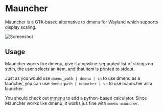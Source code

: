 # Mauncher

Mauncher is a GTK-based alternative to dmenu for Wayland which supports display
scaling.

![Screenshot](https://raw.githubusercontent.com/mortie/mauncher/master/screenshot.png)

## Usage

Mauncher works like dmenu; give it a newline-separated list of strings on
stdin, the user selects an item, and that item is printed to stdout.

Just as you would use `dmenu_path | dmenu | sh` to use dmenu as a launcher, you
can use `dmenu_path | mauncher | sh` to use mauncher as a launcher.

You should check out [mmenu](https://github.com/mortie/mmenu) to add a
python-based calculator. Since Mauncher works like dmenu, it works jus fine
with `mmenu mauncher`.
